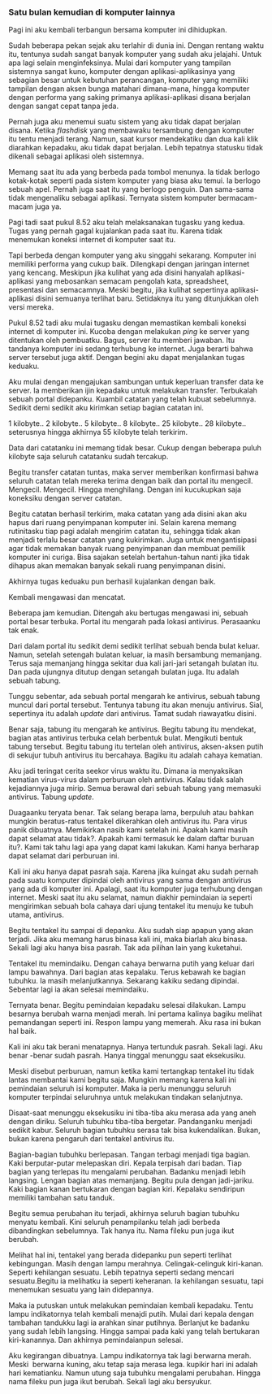 ### Satu bulan kemudian di komputer lainnya

Pagi ini aku kembali terbangun bersama komputer ini dihidupkan.

Sudah beberapa pekan sejak aku terlahir di dunia ini. Dengan rentang waktu itu, tentunya sudah sangat banyak komputer yang sudah aku jelajahi. Untuk apa lagi selain menginfeksinya. Mulai dari komputer yang tampilan sistemnya sangat kuno, komputer dengan aplikasi-aplikasinya yang sebagian besar untuk kebutuhan perancangan, komputer yang memiliki tampilan dengan aksen bunga matahari dimana-mana, hingga komputer dengan performa yang saking primanya aplikasi-aplikasi disana berjalan dengan sangat cepat tanpa jeda.

Pernah juga aku menemui suatu sistem yang aku tidak dapat berjalan disana. Ketika _flashdisk_ yang membawaku tersambung dengan komputer itu tentu menjadi terang. Namun, saat kursor mendekatiku dan dua kali klik diarahkan kepadaku, aku tidak dapat berjalan. Lebih tepatnya statusku tidak dikenali sebagai aplikasi oleh sistemnya.

Memang saat itu ada yang berbeda pada tombol menunya. Ia tidak berlogo kotak-kotak seperti pada sistem komputer yang biasa aku temui. Ia berlogo sebuah apel. Pernah juga saat itu yang berlogo penguin. Dan sama-sama tidak mengenaliku sebagai aplikasi. Ternyata sistem komputer bermacam-macam juga ya.

Pagi tadi saat pukul 8.52 aku telah melaksanakan tugasku yang kedua. Tugas yang pernah gagal kujalankan pada saat itu. Karena tidak menemukan koneksi internet di komputer saat itu.

Tapi berbeda dengan komputer yang aku singgahi sekarang. Komputer ini memiliki performa yang cukup baik. Dilengkapi dengan jaringan internet yang kencang. Meskipun jika kulihat yang ada disini hanyalah aplikasi-aplikasi yang mebosankan semacam pengolah kata, spreadsheet, presentasi dan semacamnya. Meski begitu, jika kulihat sepertinya aplikasi-aplikasi disini semuanya terlihat baru. Setidaknya itu yang ditunjukkan oleh versi mereka.

Pukul 8.52 tadi aku mulai tugasku dengan memastikan kembali koneksi internet di komputer ini. Kucoba dengan melakukan _ping_ ke server yang ditentukan oleh pembuatku. Bagus, server itu memberi jawaban. Itu tandanya komputer ini sedang terhubung ke internet. Juga berarti bahwa server tersebut juga aktif. Dengan begini aku dapat menjalankan tugas keduaku.

Aku mulai dengan mengajukan sambungan untuk keperluan transfer data ke server. Ia memberikan ijin kepadaku untuk melakukan transfer. Terbukalah sebuah portal didepanku. Kuambil catatan yang telah kubuat sebelumnya. Sedikit demi sedikit aku kirimkan setiap bagian catatan ini.

1 kilobyte.. 2 kilobyte.. 5 kilobyte.. 8 kilobyte.. 25 kilobyte.. 28 kilobyte.. seterusnya hingga akhirnya 55 kilobyte telah terkirim.

Data dari catatanku ini memang tidak besar. Cukup dengan beberapa puluh kilobyte saja seluruh catatanku sudah tercakup.

Begitu transfer catatan tuntas, maka server memberikan konfirmasi bahwa seluruh catatan telah mereka terima dengan baik dan portal itu mengecil. Mengecil. Mengecil. Hingga menghilang. Dengan ini kucukupkan saja koneksiku dengan server catatan.

Begitu catatan berhasil terkirim, maka catatan yang ada disini akan aku hapus dari ruang penyimpanan komputer ini. Selain karena memang rutinitasku tiap pagi adalah mengirim catatan itu, sehingga tidak akan menjadi terlalu besar catatan yang kukirimkan. Juga untuk mengantisipasi agar tidak memakan banyak ruang penyimpanan dan membuat pemilik komputer ini curiga. Bisa sajakan setelah bertahun-tahun nanti jika tidak dihapus akan memakan banyak sekali ruang penyimpanan disini.

Akhirnya tugas keduaku pun berhasil kujalankan dengan baik.

Kembali mengawasi dan mencatat.

Beberapa jam kemudian. Ditengah aku bertugas mengawasi ini, sebuah portal besar terbuka. Portal itu mengarah pada lokasi antivirus. Perasaanku tak enak.

Dari dalam portal itu sedikit demi sedikit terlihat sebuah benda bulat keluar. Namun, setelah setengah bulatan keluar, ia masih bersambung memanjang. Terus saja memanjang hingga sekitar dua kali jari-jari setangah bulatan itu. Dan pada ujungnya ditutup dengan setangah bulatan juga. Itu adalah sebuah tabung.

Tunggu sebentar, ada sebuah portal mengarah ke antivirus, sebuah tabung muncul dari portal tersebut. Tentunya tabung itu akan menuju antivirus. Sial, sepertinya itu adalah _update_ dari antivirus. Tamat sudah riawayatku disini.

Benar saja, tabung itu mengarah ke antivirus. Begitu tabung itu mendekat, bagian atas antivirus terbuka celah berbentuk bulat. Mengikuti bentuk tabung tersebut. Begitu tabung itu tertelan oleh antivirus, aksen-aksen putih di sekujur tubuh antivirus itu bercahaya. Bagiku itu adalah cahaya kematian.

Aku jadi teringat cerita seekor virus waktu itu. Dimana ia menyaksikan kematian virus-virus dalam perburuan oleh antivirus. Kalau tidak salah kejadiannya juga mirip. Semua berawal dari sebuah tabung yang memasuki antivirus. Tabung _update_.

Duagaanku teryata benar. Tak selang berapa lama, berpuluh atau bahkan mungkin beratus-ratus tentakel dikerahkan oleh antivirus itu. Para virus panik dibuatnya. Memikirkan nasib kami setelah ini. Apakah kami masih dapat selamat atau tidak?. Apakah kami termasuk ke dalam daftar buruan itu?. Kami tak tahu lagi apa yang dapat kami lakukan. Kami hanya berharap dapat selamat dari perburuan ini.

Kali ini aku hanya dapat pasrah saja. Karena jika kuingat aku sudah pernah pada suatu komputer dipindai oleh antivirus yang sama dengan antivirus yang ada di komputer ini. Apalagi, saat itu komputer juga terhubung dengan internet. Meski saat itu aku selamat, namun diakhir pemindaian ia seperti mengirimkan sebuah bola cahaya dari ujung tentakel itu menuju ke tubuh utama, antivirus.

Begitu tentakel itu sampai di depanku. Aku sudah siap apapun yang akan terjadi. Jika aku memang harus binasa kali ini, maka biarlah aku binasa. Sekali lagi aku hanya bisa pasrah. Tak ada pilihan lain yang kuketahui.

Tentakel itu memindaiku. Dengan cahaya berwarna putih yang keluar dari lampu bawahnya. Dari bagian atas kepalaku. Terus kebawah ke bagian tubuhku. Ia masih melanjutkannya. Sekarang kakiku sedang dipindai. Sebentar lagi ia akan selesai memindaiku.

Ternyata benar. Begitu pemindaian kepadaku selesai dilakukan. Lampu besarnya berubah warna menjadi merah. Ini pertama kalinya bagiku melihat pemandangan seperti ini. Respon lampu yang memerah. Aku rasa ini bukan hal baik.

Kali ini aku tak berani menatapnya. Hanya tertunduk pasrah. Sekali lagi. Aku benar -benar sudah pasrah. Hanya tinggal menunggu saat eksekusiku.

Meski disebut perburuan, namun ketika kami tertangkap tentakel itu tidak lantas membantai kami begitu saja. Mungkin memang karena kali ini pemindaian seluruh isi komputer. Maka ia perlu menunggu seluruh komputer terpindai seluruhnya untuk melakukan tindakan selanjutnya.

Disaat-saat menunggu eksekusiku ini tiba-tiba aku merasa ada yang aneh dengan diriku. Seluruh tubuhku tiba-tiba bergetar. Pandanganku menjadi sedikit kabur. Seluruh bagian tubuhku serasa tak bisa kukendalikan. Bukan, bukan karena pengaruh dari tentakel antivirus itu.

Bagian-bagian tubuhku berlepasan. Tangan terbagi menjadi tiga bagian. Kaki berputar-putar melepaskan diri. Kepala terpisah dari badan. Tiap bagian yang terlepas itu mengalami perubahan. Badanku menjadi lebih langsing. Lengan bagian atas memanjang. Begitu pula dengan jadi-jariku. Kaki bagian kanan bertukaran dengan bagian kiri. Kepalaku sendiripun memiliki tambahan satu tanduk.

Begitu semua perubahan itu terjadi, akhirnya seluruh bagian tubuhku menyatu kembali. Kini seluruh penampilanku telah jadi berbeda dibandingkan sebelumnya. Tak hanya itu. Nama fileku pun juga ikut berubah.

Melihat hal ini, tentakel yang berada didepanku pun seperti terlihat kebingungan. Masih dengan lampu merahnya. Celingak-celinguk kiri-kanan. Seperti kehilangan sesuatu. Lebih tepatnya seperti sedang mencari sesuatu.Begitu ia melihatku ia seperti keheranan. Ia kehilangan sesuatu, tapi menemukan sesuatu yang lain didepannya.

Maka ia putuskan untuk melakukan pemindaian kembali kepadaku. Tentu lampu indikatornya telah kembali menajdi putih. Mulai dari kepala dengan tambahan tandukku lagi ia arahkan sinar putihnya. Berlanjut ke badanku yang sudah lebih langsing. Hingga sampai pada kaki yang telah bertukaran kiri-kanannya. Dan akhirnya pemindaianpun selesai.

Aku kegirangan dibuatnya. Lampu indikatornya tak lagi berwarna merah. Meski  berwarna kuning, aku tetap saja merasa lega. kupikir hari ini adalah hari kematianku. Namun utung saja tubuhku mengalami perubahan. Hingga nama fileku pun juga ikut berubah. Sekali lagi aku bersyukur.